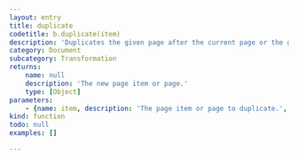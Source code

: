 ```yaml
---
layout: entry
title: duplicate
codetitle: b.duplicate(item)
description: 'Duplicates the given page after the current page or the given page item to the current page and layer. Use '
category: Document
subcategory: Transformation
returns:
    name: null
    description: 'The new page item or page.'
    type: [Object]
parameters:
    - {name: item, description: 'The page item or page to duplicate.', optional: false, type: [PageItem, Page]}
kind: function
todo: null
examples: []

---
```

